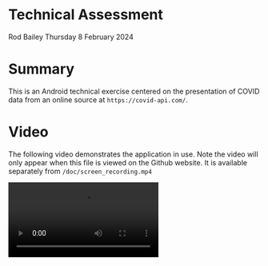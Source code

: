 # Technical Assessment

Rod Bailey 
Thursday 8 February 2024

# Summary

This is an Android technical exercise centered on the presentation of COVID data from an online source at `https://covid-api.com/`.

# Video

The following video demonstrates the application in use. Note the video will only appear when this file is viewed on the Github website.
It is available separately from `/doc/screen_recording.mp4`

![Video](/doc/screen_recording.mp4)